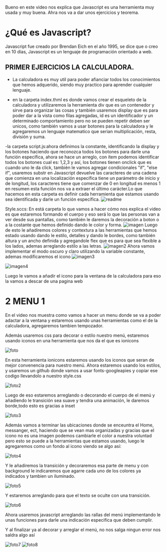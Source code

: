 Bueno en este video nos explica que Javascript es una herramienta muy usada y muy buena. Ahra nos va a dar unos ejercicios y teorema.

# ¿Qué es Javascript?
Javascript fue creado por Brendan Eich en el año 1995, se dice que o creo en 10 días, Javascript es un lenguaje de programación orientado a web.

## PRIMER EJERCICIOS LA CALCULADORA.

- La calculadora es muy util para poder afianciar todos los conocimientos que hemos adquerido, siendo muy practico para aprender cualquier lenguaje.

- en la carpeta index.thml es donde vamos crear el esqueleto de la calculadora y utilizaremos la herramienta div que es un contenedor y sirve para organizar las cosas y también usaremos display que es para poder dar a la vista como filas agregadas, id es un identificador y un determinado comportamiento pero no se pueden repetir deben ser unicos, como también vamos a usar botones para la calculadora y le agregaremos un lenguaje matematico que serian multiplicación, resta, división y suma.

-la carpeta script.js:ahora definimos la constante, identificando la display y los botones haciendo que reconozca todos los botones para darle una función específica, ahora se hace un arreglo, con ítem podemos identificar todos los botones cual es: 1,2,3 y así, los botones tienen onclick que es cuando uno le da click, también le vamos agregar condicionales "if", "else if", usaremos substr en Javascript devuelve las caracteres de una cadena que comienza en una localización específica tiene un parámetro de inicio y de longitud, los caracteres tiene que comenzar de 0 en longitud es menos 1 en resumen esta función nos va a extraer el último carácter.Lo que hacemos en esta carpeta es definir cada herramienta que estamos usando sea identificada y darle un función específica. 
![readme](1.Calculadora/img/readme.png "calculadora")

Style.sccs: En está carpeta lo que vamos a hacer cómo nos explica el video es que estaremos formando el cuerpo y eso será lo que las personas van a ver desde sus pantallas, como también le daremos la decoración a boton o a la costante que hemos definido dando le color y forma.
![imagen](1.Calculadora/img/imagen.png "imagen")
 Luego de esto le añadiremos colores y contextura a las herramientas que hemos estado usando dando le estilo, detalles y dando le bordes, como también altura y un ancho definida y agregandole flex que es para que sea flexible a los lados, ademas arreglando estilo a las letras.
![imagen2](1.Calculadora/img/imagen2..png "imagen2")
Ahora vamos implementar el modo oscuro y claro utilizando la variable constante, ademas modificaremos el icono 
![imagen3](1.Calculadora/img/imagen3.png "imagen3")


![imagen4](1.Calculadora/img/imagen4.png "imagen4")

Luego le vamos a añadir el icono para la ventana de la calculadora para eso la vamos a descar de una pagina web 

# 2 MENU 1
En el video nos muestra como vamos a hacer un menu donde se  va a poder adactar a la ventana y estaremos usando unas herramientas como el de la calculadora, agregaremos tambien tempozador.

Además usaremos css para decorar o estilo nuestro menú, estaremos usando iconos en una herramienta que nos da el que es ionicons 

![foto](2_menu.1/foto.png "foto")

En esta herramienta ionicons estaremos usando los iconos que seran de mejor convenencia para nuestro menú. Ahora estaremos usando los  estilos, y usaremos un github donde vamos a usar fonts-googleapies y copiar ese codigo llevandolo a nuestro style.css

![foto2](2_menu.1/foto2.png "foto2")

Luego de eso estaremos arreglando o decorando el cuerpo de el menú y añadiendo le transición sea suave y tendra una animación, le daremos borde,todo esto es gracias a inset

![foto3](2_menu.1/foto3.png "foto3")
 
 Además vamos a terminar las ubicaciones donde se enceuntra el Home, messanger, ect, haciendo que se vean mas organizadas y gracias que el icono no es una imagen podemos cambiarle el color a nuestra voluntad pero esto se puede a la herramientas que estamos usando, luego le agregaremos como un fondo al icono viendo se algo así:

 ![foto4](2_menu.1/foto4.png "foto4")

 Y le añadiremos la transición y decoraremos esa parte de menu y con background le indicaremos que agarre cada uno de los colores ya indicados y tambien un iluminado.

 ![foto5](2_menu.1/foto5.png "foto5")

 Y estaremos arreglando para que el texto se oculte con una transición.

![foto6](2_menu.1/foto6.png "foto6")

Ahora usaremos javascript arreglando las rallas del menú implementando le unas funciones para darle una indicación especifica que deben cumplir.

Y al finalizar ya al decorar y arreglar el menú, no nos salga ningun error nos saldra algo así

![foto7](2_menu.1/foto7.png "foto7")
![foto8](2_menu.1/foto8.png "foto8")

